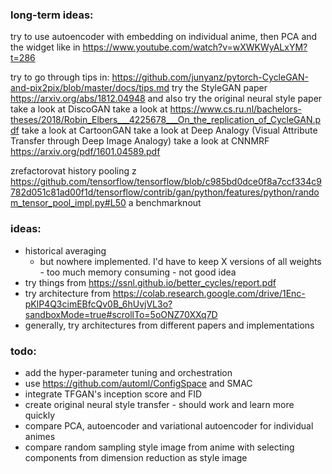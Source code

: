 ### long-term ideas:

try to use autoencoder with embedding on individual anime, then PCA and the widget like in https://www.youtube.com/watch?v=wXWKWyALxYM?t=286

try to go through tips in: https://github.com/junyanz/pytorch-CycleGAN-and-pix2pix/blob/master/docs/tips.md
try the StyleGAN paper https://arxiv.org/abs/1812.04948
and also try the original neural style paper
take a look at DiscoGAN
take a look at https://www.cs.ru.nl/bachelors-theses/2018/Robin_Elbers___4225678___On_the_replication_of_CycleGAN.pdf
take a look at CartoonGAN
take a look at Deep Analogy (Visual Attribute Transfer through Deep Image Analogy)
take a look at CNNMRF https://arxiv.org/pdf/1601.04589.pdf

zrefactorovat history pooling z https://github.com/tensorflow/tensorflow/blob/c985bd0dce0f8a7ccf334c9782d051c81ad00f1d/tensorflow/contrib/gan/python/features/python/random_tensor_pool_impl.py#L50
a benchmarknout

### ideas:
- historical averaging 
    - but nowhere implemented. I'd have to keep X versions of all weights - too much memory consuming - not good idea
- try things from https://ssnl.github.io/better_cycles/report.pdf
- try architecture from https://colab.research.google.com/drive/1Enc-pKlP4Q3cimEBfcQv0B_6hUvjVL3o?sandboxMode=true#scrollTo=5oONZ70XXq7D
- generally, try architectures from different papers and implementations

### todo:
- add the hyper-parameter tuning and orchestration
- use https://github.com/automl/ConfigSpace and SMAC
- integrate TFGAN's inception score and FID
- create original neural style transfer - should work and learn more quickly
- compare PCA, autoencoder and variational autoencoder for individual animes
- compare random sampling style image from anime with selecting components from dimension reduction as style image